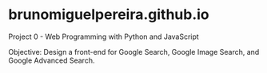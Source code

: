 # brunomiguelpereira.github.io
Project 0 - Web Programming with Python and JavaScript

Objective: Design a front-end for Google Search, Google Image Search, and Google Advanced Search.
